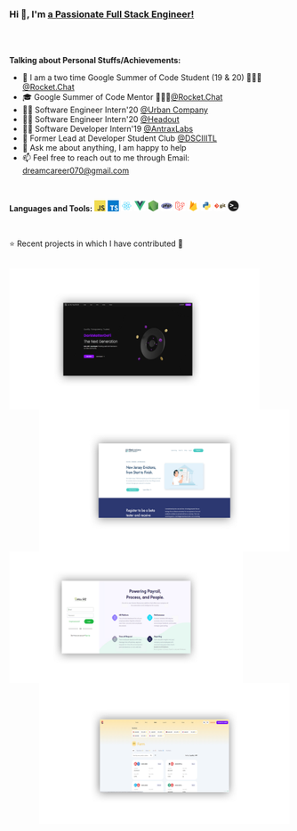 ### Hi 👋, I'm [a Passionate Full Stack Engineer!](https://github.com/dreamcareer7)

<br />
<br />

**Talking about Personal Stuffs/Achievements:**

- 🥇 I am a two time Google Summer of Code Student (19 & 20)  👨🏽‍💻 [@Rocket.Chat](https://rocket.chat/)
- 🎓 Google Summer of Code Mentor 👨🏽‍💼[@Rocket.Chat](https://rocket.chat/)
- 👨‍💻 Software Engineer Intern'20 [@Urban Company](https://www.urbancompany.com/)
- 👨‍💻 Software Engineer Intern'20 [@Headout](https://www.headout.com/)
- 👨‍💻 Software Developer Intern'19 [@AntraxLabs](https://www.antraxlabs.com/)
- 🌱 Former Lead at Developer Student Club [@DSCIIITL](https://dsciiitl.tech/)
- 💬 Ask me about anything, I am happy to help
- 📫 Feel free to reach out to me through Email: dreamcareer070@gmail.com

<br />

**Languages and Tools:**
<code><img height="20" src="https://raw.githubusercontent.com/github/explore/80688e429a7d4ef2fca1e82350fe8e3517d3494d/topics/javascript/javascript.png"></code>
<code><img height="20" src="https://raw.githubusercontent.com/github/explore/80688e429a7d4ef2fca1e82350fe8e3517d3494d/topics/typescript/typescript.png"></code>
<code><img height="20" src="https://raw.githubusercontent.com/github/explore/80688e429a7d4ef2fca1e82350fe8e3517d3494d/topics/react/react.png"></code>
<code><img height="20" src="https://raw.githubusercontent.com/github/explore/80688e429a7d4ef2fca1e82350fe8e3517d3494d/topics/vue/vue.png"></code>
<code><img height="20" src="https://raw.githubusercontent.com/github/explore/80688e429a7d4ef2fca1e82350fe8e3517d3494d/topics/nodejs/nodejs.png"></code>
<code><img height="20" src="https://raw.githubusercontent.com/github/explore/80688e429a7d4ef2fca1e82350fe8e3517d3494d/topics/php/php.png"></code>
<code><img height="20" src="https://raw.githubusercontent.com/github/explore/80688e429a7d4ef2fca1e82350fe8e3517d3494d/topics/laravel/laravel.png"></code>
<code><img height="20" src="https://raw.githubusercontent.com/github/explore/80688e429a7d4ef2fca1e82350fe8e3517d3494d/topics/firebase/firebase.png"></code>
<code><img height="20" src="https://raw.githubusercontent.com/github/explore/80688e429a7d4ef2fca1e82350fe8e3517d3494d/topics/python/python.png"></code>
<code><img height="20" src="https://raw.githubusercontent.com/github/explore/80688e429a7d4ef2fca1e82350fe8e3517d3494d/topics/git/git.png"></code>
<code><img height="20" src="https://raw.githubusercontent.com/github/explore/80688e429a7d4ef2fca1e82350fe8e3517d3494d/topics/terminal/terminal.png"></code>

<br />

⭐️ Recent projects in which I have contributed :rocket:

<br />

<a href="https://www.darkmatterdefi.com/">
  <img align="left" src="https://github.com/dreamcareer7/dreamcareer7/blob/main/img/darkmatter.png" width=450 />
</a>

<a href="https://www.fileevictions.com/">
  <img align="right" src="https://github.com/dreamcareer7/dreamcareer7/blob/main/img/fileevictions.png" width="450" />
</a>

<a href="https://www.apps.arksstech.com/">
  <img align="left" src="https://github.com/dreamcareer7/dreamcareer7/blob/main/img/HRMS.png" width="420" />
</a>

<a href="https://www.traderjoexyz.com/">
  <img align="right" src="https://github.com/dreamcareer7/dreamcareer7/blob/main/img/trador joe.png" width="450" />
</a>

